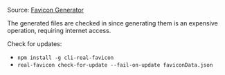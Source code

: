 Source: [Favicon Generator](https://realfavicongenerator.net/)

The generated files are checked in since generating them is an
expensive operation, requiring internet access.

Check for updates:
- `npm install -g cli-real-favicon`
- `real-favicon check-for-update --fail-on-update faviconData.json`